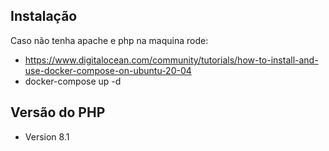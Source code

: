 ## Instalação

Caso não tenha apache e php na maquina rode:

- https://www.digitalocean.com/community/tutorials/how-to-install-and-use-docker-compose-on-ubuntu-20-04
- docker-compose up -d

## Versão do PHP

- Version 8.1
